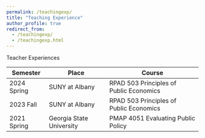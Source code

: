 ```yaml
---
permalink: /teachingexp/
title: "Teaching Experience"
author_profile: true
redirect_from: 
  - /teachingexp/
  - /teachingexp.html
---
```


Teacher Experiences 

| Semester | Place | Course |
| -------- | ------ | ------------- |
| 2024 Spring | SUNY at Albany | RPAD 503 Principles of Public Economics |
| 2023 Fall| SUNY at Albany | RPAD 503 Principles of Public Economics |
| 2021 Spring | Georgia State University | PMAP 4051 Evaluating Public Policy |

